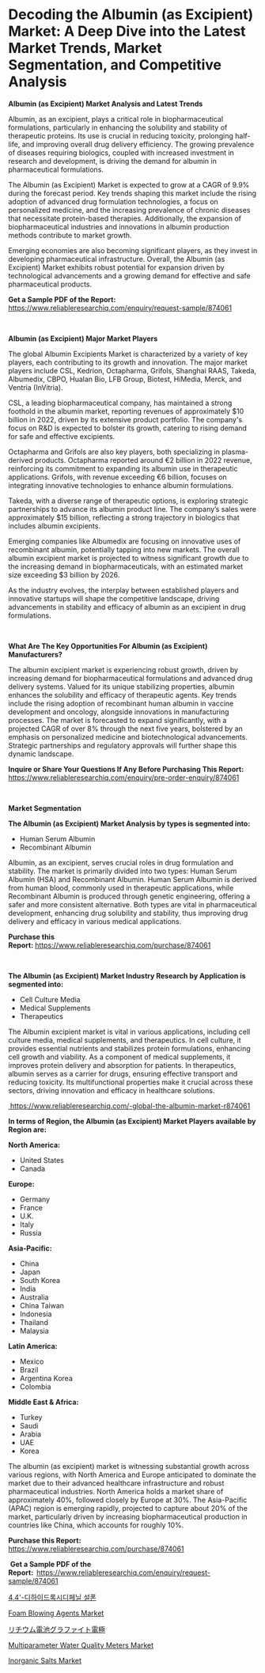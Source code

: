 <p><h1>Decoding the Albumin (as Excipient) Market: A Deep Dive into the Latest Market Trends, Market Segmentation, and Competitive Analysis</h1></p><p><strong>Albumin (as Excipient) Market Analysis and Latest Trends</strong></p>
<p><p>Albumin, as an excipient, plays a critical role in biopharmaceutical formulations, particularly in enhancing the solubility and stability of therapeutic proteins. Its use is crucial in reducing toxicity, prolonging half-life, and improving overall drug delivery efficiency. The growing prevalence of diseases requiring biologics, coupled with increased investment in research and development, is driving the demand for albumin in pharmaceutical formulations.</p><p>The Albumin (as Excipient) Market is expected to grow at a CAGR of 9.9% during the forecast period. Key trends shaping this market include the rising adoption of advanced drug formulation technologies, a focus on personalized medicine, and the increasing prevalence of chronic diseases that necessitate protein-based therapies. Additionally, the expansion of biopharmaceutical industries and innovations in albumin production methods contribute to market growth.</p><p>Emerging economies are also becoming significant players, as they invest in developing pharmaceutical infrastructure. Overall, the Albumin (as Excipient) Market exhibits robust potential for expansion driven by technological advancements and a growing demand for effective and safe pharmaceutical products.</p></p>
<p><strong>Get a Sample PDF of the Report:&nbsp;</strong> <a href="https://www.reliableresearchiq.com/enquiry/request-sample/874061">https://www.reliableresearchiq.com/enquiry/request-sample/874061</a></p>
<p>&nbsp;</p>
<p><strong>Albumin (as Excipient) Major Market Players</strong></p>
<p><p>The global Albumin Excipients Market is characterized by a variety of key players, each contributing to its growth and innovation. The major market players include CSL, Kedrion, Octapharma, Grifols, Shanghai RAAS, Takeda, Albumedix, CBPO, Hualan Bio, LFB Group, Biotest, HiMedia, Merck, and Ventria (InVitria).</p><p>CSL, a leading biopharmaceutical company, has maintained a strong foothold in the albumin market, reporting revenues of approximately $10 billion in 2022, driven by its extensive product portfolio. The company's focus on R&D is expected to bolster its growth, catering to rising demand for safe and effective excipients.</p><p>Octapharma and Grifols are also key players, both specializing in plasma-derived products. Octapharma reported around €2 billion in 2022 revenue, reinforcing its commitment to expanding its albumin use in therapeutic applications. Grifols, with revenue exceeding €6 billion, focuses on integrating innovative technologies to enhance albumin formulations.</p><p>Takeda, with a diverse range of therapeutic options, is exploring strategic partnerships to advance its albumin product line. The company’s sales were approximately $15 billion, reflecting a strong trajectory in biologics that includes albumin excipients.</p><p>Emerging companies like Albumedix are focusing on innovative uses of recombinant albumin, potentially tapping into new markets. The overall albumin excipient market is projected to witness significant growth due to the increasing demand in biopharmaceuticals, with an estimated market size exceeding $3 billion by 2026.</p><p>As the industry evolves, the interplay between established players and innovative startups will shape the competitive landscape, driving advancements in stability and efficacy of albumin as an excipient in drug formulations.</p></p>
<p>&nbsp;</p>
<p><strong>What Are The Key Opportunities For Albumin (as Excipient) Manufacturers?</strong></p>
<p><p>The albumin excipient market is experiencing robust growth, driven by increasing demand for biopharmaceutical formulations and advanced drug delivery systems. Valued for its unique stabilizing properties, albumin enhances the solubility and efficacy of therapeutic agents. Key trends include the rising adoption of recombinant human albumin in vaccine development and oncology, alongside innovations in manufacturing processes. The market is forecasted to expand significantly, with a projected CAGR of over 8% through the next five years, bolstered by an emphasis on personalized medicine and biotechnological advancements. Strategic partnerships and regulatory approvals will further shape this dynamic landscape.</p></p>
<p><strong>Inquire or Share Your Questions If Any Before Purchasing This Report:</strong> <a href="https://www.reliableresearchiq.com/enquiry/pre-order-enquiry/874061">https://www.reliableresearchiq.com/enquiry/pre-order-enquiry/874061</a></p>
<p>&nbsp;</p>
<p><strong>Market Segmentation</strong></p>
<p><strong>The Albumin (as Excipient) Market Analysis by types is segmented into:</strong></p>
<p><ul><li>Human Serum Albumin</li><li>Recombinant Albumin</li></ul></p>
<p><p>Albumin, as an excipient, serves crucial roles in drug formulation and stability. The market is primarily divided into two types: Human Serum Albumin (HSA) and Recombinant Albumin. Human Serum Albumin is derived from human blood, commonly used in therapeutic applications, while Recombinant Albumin is produced through genetic engineering, offering a safer and more consistent alternative. Both types are vital in pharmaceutical development, enhancing drug solubility and stability, thus improving drug delivery and efficacy in various medical applications.</p></p>
<p><strong>Purchase this Report:&nbsp;</strong><a href="https://www.reliableresearchiq.com/purchase/874061">https://www.reliableresearchiq.com/purchase/874061</a></p>
<p>&nbsp;</p>
<p><strong>The Albumin (as Excipient) Market Industry Research by Application is segmented into:</strong></p>
<p><ul><li>Cell Culture Media</li><li>Medical Supplements</li><li>Therapeutics</li></ul></p>
<p><p>The Albumin excipient market is vital in various applications, including cell culture media, medical supplements, and therapeutics. In cell culture, it provides essential nutrients and stabilizes protein formulations, enhancing cell growth and viability. As a component of medical supplements, it improves protein delivery and absorption for patients. In therapeutics, albumin serves as a carrier for drugs, ensuring effective transport and reducing toxicity. Its multifunctional properties make it crucial across these sectors, driving innovation and efficacy in healthcare solutions.</p></p>
<p><a href="https://www.reliableresearchiq.com/-global-the-albumin-market-r874061">&nbsp;https://www.reliableresearchiq.com/-global-the-albumin-market-r874061</a></p>
<p><strong>In terms of Region, the Albumin (as Excipient) Market Players available by Region are:</strong></p>
<p>
    <p> <strong> North America: </strong>
        <ul>
            <li>United States</li>
            <li>Canada</li>
        </ul>
        </p> 
    <p> <strong> Europe: </strong>
        <ul>
            <li>Germany</li>
            <li>France</li>
            <li>U.K.</li>
            <li>Italy</li>
            <li>Russia</li>
        </ul>
        </p> 
    <p> <strong> Asia-Pacific: </strong>
        <ul>
            <li>China</li>
            <li>Japan</li>
            <li>South Korea</li>
            <li>India</li>
            <li>Australia</li>
            <li>China Taiwan</li>
            <li>Indonesia</li>
            <li>Thailand</li>
            <li>Malaysia</li>
        </ul>
        </p> 
    <p> <strong> Latin America: </strong>
        <ul>
            <li>Mexico</li>
            <li>Brazil</li>
            <li>Argentina Korea</li>
            <li>Colombia</li>
        </ul>
        </p> 
    <p> <strong> Middle East & Africa: </strong>
        <ul>
            <li>Turkey</li>
            <li>Saudi</li>
            <li>Arabia</li>
            <li>UAE</li>
            <li>Korea</li>
        </ul>
    </p>
    </p>
<p><p>The albumin (as excipient) market is witnessing substantial growth across various regions, with North America and Europe anticipated to dominate the market due to their advanced healthcare infrastructure and robust pharmaceutical industries. North America holds a market share of approximately 40%, followed closely by Europe at 30%. The Asia-Pacific (APAC) region is emerging rapidly, projected to capture about 20% of the market, particularly driven by increasing biopharmaceutical production in countries like China, which accounts for roughly 10%.</p></p>
<p><strong>Purchase this Report: </strong><a href="https://www.reliableresearchiq.com/purchase/874061">https://www.reliableresearchiq.com/purchase/874061</a></p>
<p>&nbsp;<strong>Get a Sample PDF of the Report:&nbsp;&nbsp;</strong><a href="https://www.reliableresearchiq.com/enquiry/request-sample/874061">https://www.reliableresearchiq.com/enquiry/request-sample/874061</a></p>
<p><strong></strong></p>
<p><p><a href="https://medium.com/@sadieelliott97/%EC%84%B8%EA%B3%84-4-4-dihydroxydiphenyl-sulfone-market-%EC%9D%80-2024%EC%97%90%EC%84%9C-2031%EB%A1%9C-%EC%97%B0%ED%8F%89%EA%B7%A0-%EC%A6%9D%EA%B0%80%EC%9C%A8%EC%9D%84-%EB%B3%B4%EC%9D%BC-%EA%B2%83%EC%9C%BC%EB%A1%9C-%EC%98%88%EC%83%81%EB%90%A9%EB%8B%88%EB%8B%A4-09ed77395799">4,4'-디하이드록시디페닐 설폰</a></p><p><a href="https://issuu.com/reportprime-2/docs/foam-blowing-agents-market-size-203_7f4226fe5b03d5">Foam Blowing Agents Market</a></p><p><a href="https://medium.com/@nicolasrown5/lithium-battery-graphite-electrode-market-%E3%81%AF-%E3%82%B3%E3%82%B9%E3%83%88%E7%AE%A1%E7%90%86%E3%81%A8%E5%8A%B9%E7%8E%87%E5%90%91%E4%B8%8A%E3%82%92%E5%84%AA%E5%85%88%E3%81%97%E3%81%BE%E3%81%99-%E3%81%95%E3%82%89%E3%81%AB-%E5%A0%B1%E5%91%8A%E6%9B%B8%E3%81%AF%E5%B8%82%E5%A0%B4%E3%81%AE%E9%9C%80%E8%A6%81%E9%9D%A2%E3%81%A8%E4%BE%9B%E7%B5%A6%E9%9D%A2%E3%81%AE%E4%B8%A1%E6%96%B9%E3%82%92%E3%82%AB%E3%83%90%E3%83%BC%E3%81%97%E3%81%A6%E3%81%84%E3%81%BE%E3%81%99-70d8ca0b5272">リチウム電池グラファイト電極</a></p><p><a href="https://medium.com/@sigridrobel_68710/the-multiparameter-water-quality-meters-market-decisions-are-mostly-driven-by-resource-35e2cd668497">Multiparameter Water Quality Meters Market</a></p><p><a href="https://issuu.com/reportprime-2/docs/inorganic-salts-market-size-2030.pp_faad90533cbe94">Inorganic Salts Market</a></p></p>